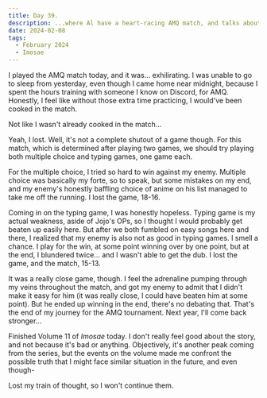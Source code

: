 ```yaml
---
title: Day 39.
description: ...where Al have a heart-racing AMQ match, and talks about Imosae.
date: 2024-02-08
tags: 
  - February 2024
  - Imosae
---
```


I played the AMQ match today, and it was... exhilirating. I was unable to go to sleep from yesterday, even though I came home near midnight, because I spent the hours training with someone I know on Discord, for AMQ. Honestly, I feel like without those extra time practicing, I would've been cooked in the match.

Not like I wasn't already cooked in the match...

Yeah, I lost. Well, it's not a complete shutout of a game though. For this match, which is determined after playing two games, we should try playing both multiple choice and typing games, one game each.

For the multiple choice, I tried so hard to win against my enemy. Multiple choice was basically my forte, so to speak, but some mistakes on my end, and my enemy's honestly baffling choice of anime on his list managed to take me off the running. I lost the game, 18-16.

Coming in on the typing game, I was honestly hopeless. Typing game is my actual weakness, aside of Jojo's OPs, so I thought I would probably get beaten up easily here. But after we both fumbled on easy songs here and there, I realized that my enemy is also not as good in typing games. I smell a chance. I play for the win, at some point winning over by one point, but at the end, I blundered twice... and I wasn't able to get the dub. I lost the game, and the match, 15-13.

It was a really close game, though. I feel the adrenaline pumping through my veins throughout the match, and got my enemy to admit that I didn't make it easy for him (it was really close, I could have beaten him at some point). But he ended up winning in the end, there's no debating that. That's the end of my journey for the AMQ tournament. Next year, I'll come back stronger...

Finished Volume 11 of *Imosae* today. I don't really feel good about the story, and not because it's bad or anything. Objectively, it's another peak coming from the series, but the events on the volume made me confront the possible truth that I might face similar situation in the future, and even though-

Lost my train of thought, so I won't continue them.